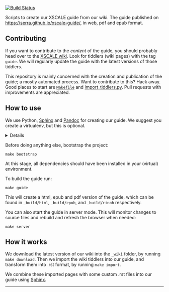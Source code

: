 [![Build Status](https://travis-ci.org/serra/xscale-guide.svg?branch=master)](https://travis-ci.org/serra/xscale-guide)

Scripts to create our XSCALE guide from our wiki.
The guide published on https://serra.github.io/xscale-guide/,
in web, pdf and epub format.

## Contributing

If you want to contribute to the *content* of the guide,
you should probably head over to the [XSCALE wiki].
Look for tiddlers (wiki pages) with the tag `guide`.
We will regularly update the guide with 
the latest versions of those tiddlers.

This repository is mainly concerned 
with the creation and publication of the guide;
a mostly automated process.
Want to contribute to this? Hack away. Good places to start are 
[`Makefile`](./Makefile) and [import_tiddlers.py](./import_tiddlers.py).
Pull requests with improvements are appreciated.

## How to use

We use Python, [Sphinx] and [Pandoc] for creating our guide.
We suggest you create a virtualenv, but this is optional.

<details>
<code>
virtualenv venv
source venv/bin/activate
</code>
</details>

Before doing anything else, bootstrap the project:

```
make bootstrap
```

At this stage, all dependencies should have been installed in your (virtual) environment.

To build the guide run:

```
make guide
```

This will create a html, epub and pdf version of the guide,
which can be found in `_build/html`, `_build/epub`, and `_build/rinoh` respectively.

You can also start the guide in server mode.
This will monitor changes to source files and rebuild and refresh the browser when needed:

```
make server
```

## How it works

We download the latest version of our wiki into the `_wiki` folder,
by running `make download`.
Then we import the wiki tiddlers into our guide,
and transform them into .rst format,
by running `make import`.

We combine these imported pages with some custom .rst files 
into our guide using [Sphinx].

---

 [XSCALE wiki]: https://xscsale.wiki
 [Sphinx]: http://www.sphinx-doc.org/
 [Pandoc]: https://pandoc.org/

